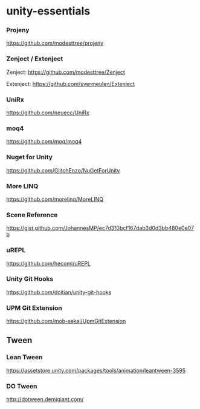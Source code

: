 # unity-essentials

### Projeny
https://github.com/modesttree/projeny

### Zenject / Extenject
Zenject: https://github.com/modesttree/Zenject

Extenject: https://github.com/svermeulen/Extenject

### UniRx
https://github.com/neuecc/UniRx

### moq4
https://github.com/moq/moq4

### Nuget for Unity
https://github.com/GlitchEnzo/NuGetForUnity

### More LINQ
https://github.com/morelinq/MoreLINQ

### Scene Reference
https://gist.github.com/JohannesMP/ec7d3f0bcf167dab3d0d3bb480e0e07b

### uREPL
https://github.com/hecomi/uREPL

### Unity Git Hooks
https://github.com/doitian/unity-git-hooks

### UPM Git Extension
https://github.com/mob-sakai/UpmGitExtension


## Tween

### Lean Tween
https://assetstore.unity.com/packages/tools/animation/leantween-3595

### DO Tween
http://dotween.demigiant.com/
